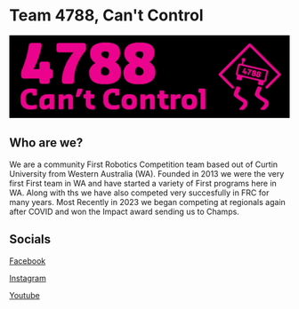 # Team 4788, Can't Control
![4788](../LongLogo.jpg)

## Who are we?
We are a community First Robotics Competition team based out of Curtin University from Western Australia (WA). Founded in 2013 we were the very first First team in WA and have started a variety of First programs here in WA. Along with ths we have also competed very succesfully in FRC for many years. Most Recently in 2023 we began competing at regionals again after COVID and won the Impact award sending us to Champs. 

## Socials
[Facebook](https://www.facebook.com/Team4788)  

[Instagram](https://www.instagram.com/frcteam4788/)  

[Youtube](https://www.youtube.com/@CurtinFRC4788CantControl)  
<!---
[Website](4788.team)
-->
